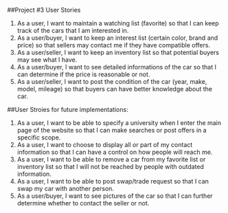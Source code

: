 ##Project #3 User Stories
  1. As a user, I want to maintain a watching list (favorite) so that I can keep track of the cars that I am interested in.
  2. As a user/buyer, I want to keep an interest list (certain color, brand and price) so that sellers may contact me if they have compatible offers.
  3. As a user/seller, I want to keep an inventory list so that potential buyers may see what I have.
  4. As  a user/buyer, I want to see detailed informations of the car so that I can determine if the price is reasonable or not.
  5. As a user/seller, I want to post the condition of the car (year, make, model, mileage) so that buyers can have better knowledge about the car.

##User Stroies for future implementations:
  1. As a user, I want to be able to specify a university when I enter the main page of the website so that I can make searches or post offers in a specific scope.
  2. As a user, I want to choose to display all or part of my contact information so that I can have a control on how people will reach me.
  3. As a user, I want to be able to remove a car from my favorite list or inventory list so that I will not be reached by people with outdated information.
  4. As a user, I want to be able to post swap/trade request so that I can swap my car with another person.
  5. As  a user/buyer, I want to see pictures of the car so that I can further determine whether to contact the seller or not.
